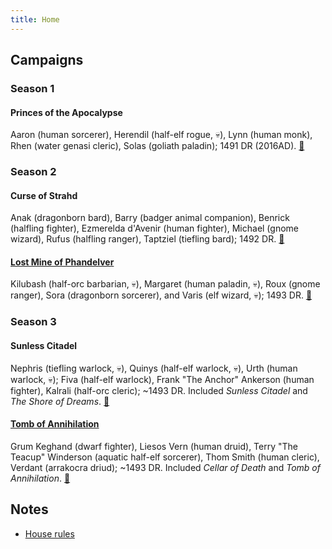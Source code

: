 ```yaml
---
title: Home
---
```


## Campaigns

### Season 1

#### Princes of the Apocalypse

Aaron (human sorcerer), Herendil (half-elf rogue, 💀), Lynn (human monk), Rhen (water genasi cleric), Solas (goliath paladin); 1491 DR (2016AD). [🎲](/ "Sam, 2016-2017")

### Season 2

#### Curse of Strahd

Anak (dragonborn bard), Barry (badger animal companion), Benrick (halfling fighter), Ezmerelda d'Avenir (human fighter), Michael (gnome wizard), Rufus (halfling ranger), Taptziel (tiefling bard); 1492 DR. [🎲](/ "Sam, April 2017 to May 2018")

#### [Lost Mine of Phandelver][lmop]

Kilubash (half-orc barbarian, 💀), Margaret (human paladin, 💀), Roux (gnome ranger), Sora (dragonborn sorcerer), and Varis (elf wizard, 💀); 1493 DR. [🎲](/ "Sam, March 2018 to May 2018")

### Season 3

#### Sunless Citadel

Nephris (tiefling warlock, 💀), Quinys (half-elf warlock, 💀), Urth (human warlock, 💀); Fiva (half-elf warlock), Frank "The Anchor" Ankerson (human fighter), Kalrali (half-orc cleric); ~1493 DR. 
Included _Sunless Citadel_ and _The Shore of Dreams_.
[🎲](/ "Sam, July 2018 to September 2018")

#### [Tomb of Annihilation][toa]

Grum Keghand (dwarf fighter),
Liesos Vern (human druid),
Terry "The Teacup" Winderson (aquatic half-elf sorcerer),
Thom Smith (human cleric),
Verdant (arrakocra driud);
~1493 DR.
Included _Cellar of Death_ and _Tomb of Annihilation_.
[🎲](/ "Sam Clements, October 2018")

## Notes

* [House rules][house-rules]

[lmop]: lost-mine-of-phandelver.md
[toa]: tomb-of-annihilation.md
[tftyp]: tales-from-the-yawning-portal.md
[house-rules]: house-rules.md
